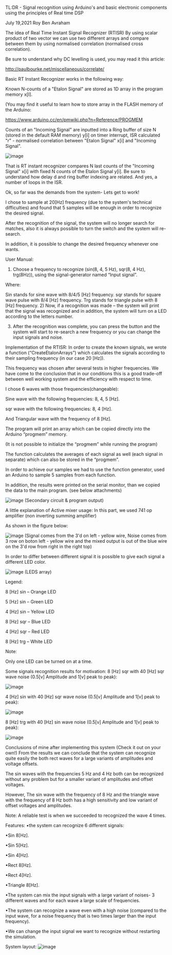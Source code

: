 TL:DR - Signal recognition using Arduino's and basic electronic components using the principles of Real time DSP

July 19,2021 Roy Ben Avraham


The idea of Real Time Instant Signal Recognizer (RTISR)
By using scalar product of two vector we can use two different arrays and compare between them by using normalised correlation (normalised cross correlation).

Be sure to understand why DC levelling is used, you may read it this article:

http://paulbourke.net/miscellaneous/correlate/

Basic RT Instant Recognizer works in the following way:

Known N-counts of a "Etalon Signal" are stored as 1D array in the program memory x[I].

(You may find it useful to learn how to store array in the FLASH memory of the Arduino:

https://www.arduino.cc/en/pmwiki.php?n=Reference/PROGMEM

Counts of an "Incoming Signal" are inputted into a Ring buffer of size N (stored in the default RAM memory) y[i] on timer interrupt, ISR calculated "r" - normalised correlation between "Etalon Signal" x[i] and "Incoming Signal".

![image](https://user-images.githubusercontent.com/105777016/169117436-dd0461b4-99d8-464a-b129-86a06677e350.png)

That is RT instant recognizer compares N last counts of the "Incoming Signal" x[i] with fixed N counts of the Etalon Signal y[i]. Be sure to understand how delay d and ring buffer indexing are related. And yes, a number of loops in the ISR.

Ok, so far was the demands from the system- Lets get to work!

I chose to sample at 20[Hz] frequency (due to the system's technical difficulties) and found that 5 samples will be enough in order to recognize the desired signal.

After the recognition of the signal, the system will no longer search for matches, also it is always possible to turn the switch and the system will re-search.

In addition, it is possible to change the desired frequency whenever one wants.

User Manual:
1) Choose a frequency to recognize (sin(8, 4, 5 Hz), sqr(8, 4 Hz), trg(8Hz)), using the signal-generator named “Input signal”.

Where:

Sin stands for sine wave with 8/4/5 [Hz] frequency.
sqr stands for square wave pulse with 8/4 [Hz] frequency.
Trg stands for triangle pulse with 8 [Hz] frequency.
2) Now, if a recognition was made – the system will print that the signal was recognized and in addition, the system will turn on a LED according to the letters number.

3) After the recognition was complete, you can press the button and the system will start to re-search a new frequency or you can change the input signals and noise.

Implementation of the RTISR:
In order to create the known signals, we wrote a function (“CreateEtalonArrays”) which calculates the signals according to their sampling frequency (in our case 20 [Hz]).

This frequency was chosen after several tests in higher frequencies. We have come to the conclusion that in our conditions this is a good trade-off between well working system and the efficiency with respect to time.

I chose 6 waves with those frequencies(changeable):

Sine wave with the following frequencies: 8, 4, 5 [Hz].

sqr wave with the following frequencies: 8, 4 [Hz].

And Triangular wave with the frequency of 8 [Hz].

The program will print an array which can be copied directly into the Arduino “progmem” memory.

(It is not possible to initialize the “progmem” while running the program)

The function calculates the averages of each signal as well (each signal in separate) which can also be stored in the “progmem”.

In order to achieve our samples we had to use the function generator, used an Arduino to sample 5 samples from each function.

In addition, the results were printed on the serial monitor, than we copied the data to the main program. (see below attachments)

![image](https://user-images.githubusercontent.com/105777016/169117605-c98ef02e-6cd7-4169-b66a-9d034d8461f8.png)
(Secondary circuit & program output)

A little explanation of Active mixer usage:
In this part, we used 741 op amplifier (non inverting summing amplifier)

As shown in the figure below:

![image](https://user-images.githubusercontent.com/105777016/169117785-e92b4e38-f325-44ef-a81f-ae1f16feb35a.png)
(Signal comes from the 3'd on left - yellow wire, Noise comes from 3 row on boton left - yellow wire and the mixed output is out of the blue wire on the 3'd row from right in the right top)

In order to differ between different signal it is possible to give each signal a different LED color.

![image](https://user-images.githubusercontent.com/105777016/169118025-9fb8f4ca-6968-466d-a82b-7e721cb7e33c.png)
(LEDS array)

Legend:

8 [Hz] sin – Orange LED

5 [Hz] sin – Green LED

4 [Hz] sin – Yellow LED

8 [Hz] sqr – Blue LED

4 [Hz] sqr – Red LED

8 [Hz] trg – White LED

Note:

Only one LED can be turned on at a time.

Some signals recognition results for motivation:
8 [Hz] sqr with 40 [Hz] sqr wave noise (0.5[v] Amplitude and 1[v] peak to peak):

![image](https://user-images.githubusercontent.com/105777016/169118115-83f19dd3-9bcb-46da-bc1b-b8694fe597b9.png)

4 [Hz] sin with 40 [Hz] sqr wave noise (0.5[v] Amplitude and 1[v] peak to peak):

![image](https://user-images.githubusercontent.com/105777016/169118149-85f00299-0f04-4bb4-a2a6-23466fcfcebf.png)

8 [Hz] trg with 40 [Hz] sin wave noise (0.5[v] Amplitude and 1[v] peak to peak):

![image](https://user-images.githubusercontent.com/105777016/169118183-b3a39b77-f8bf-45b7-88ac-c47bc74cc1bc.png)

Conclusions of mine after implementing this system (Check it out on your own!)
From the results we can conclude that the system can recognize quite easily the both rect waves for a large variants of amplitudes and voltage offsets.

The sin waves with the frequencies 5 Hz and 4 Hz both can be recognized without any problem but for a smaller variant of amplitudes and offset voltages.

However, The sin wave with the frequency of 8 Hz and the triangle wave with the frequency of 8 Hz both has a high sensitivity and low variant of offset voltages and amplitudes.

Note: A reliable test is when we succeeded to recognized the wave 4 times.

Features:
•the system can recognize 6 different signals:

•Sin 8[Hz].

•Sin 5[Hz].

•Sin 4[Hz].

•Rect 8[Hz].

•Rect 4[Hz].

•Triangle 8[Hz].

•The system can mix the input signals with a large variant of noises- 3 different waves and for each wave a large scale of frequencies.

•The system can recognize a wave even with a high noise (compared to the input wave, for a noise frequency that is two times larger than the input frequency).

•We can change the input signal we want to recognize without restarting the simulation.

System layout:
![image](https://user-images.githubusercontent.com/105777016/169118264-33f0119e-14e0-461f-807c-277dbab90779.png)

